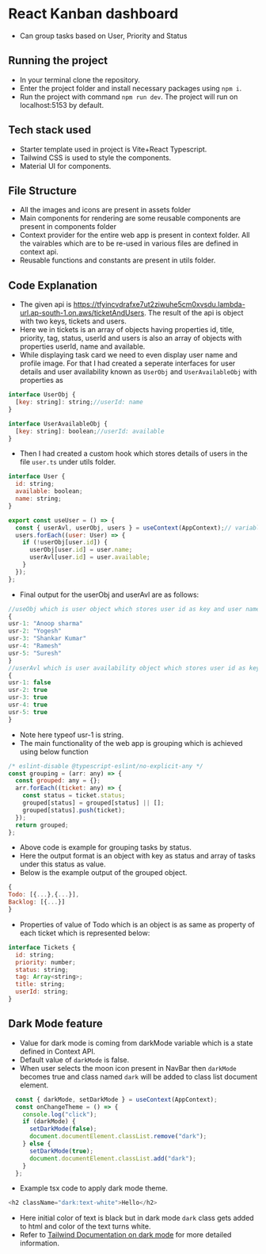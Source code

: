 # React Kanban dashboard

- Can group tasks based on User, Priority and Status

## Running the project
- In your terminal clone the repository.
- Enter the project folder and install necessary packages using `npm i`.
- Run the project with command `npm run dev`. The project will run on localhost:5153 by default.

## Tech stack used
- Starter template used in project is Vite+React Typescript.
- Tailwind CSS is used to style the components.
- Material UI for components.

## File Structure

- All the images and icons are present in assets folder
- Main components for rendering are some reusable components are present in components folder
- Context provider for the entire web app is present in context folder. All the vairables which are to be re-used in various files are defined in context api.
- Reusable functions and constants are present in utils folder.

## Code Explanation

- The given api is https://tfyincvdrafxe7ut2ziwuhe5cm0xvsdu.lambda-url.ap-south-1.on.aws/ticketAndUsers. The result of the api is object with two keys, tickets and users.
- Here we in tickets is an array of objects having properties id, title, priority, tag, status, userId and users is also an array of objects with properties userId, name and available.
-  While displaying task card we need to even display user name and profile image. For that I had created a seperate interfaces for user details and user availability known as `UserObj` and `UserAvailableObj` with properties as 
```js
interface UserObj {
  [key: string]: string;//userId: name
}

interface UserAvailableObj {
  [key: string]: boolean;//userId: available
}
```
- Then I had created a custom hook which stores details of users in the file `user.ts` under utils folder.
```js
interface User {
  id: string;
  available: boolean;
  name: string;
}

export const useUser = () => {
  const { userAvl, userObj, users } = useContext(AppContext);// variables coming from Context Provider
  users.forEach((user: User) => {
    if (!userObj[user.id]) {
      userObj[user.id] = user.name;
      userAvl[user.id] = user.available;
    }
  });
};
```
- Final output for the userObj and userAvl are as follows:
```js
//useObj which is user object which stores user id as key and user name as value
{
usr-1: "Anoop sharma"
usr-2: "Yogesh"
usr-3: "Shankar Kumar"
usr-4: "Ramesh"
usr-5: "Suresh"
}
//userAvl which is user availability object which stores user id as key and available as value
{
usr-1: false
usr-2: true
usr-3: true
usr-4: true
usr-5: true
}
```
- Note here typeof usr-1 is string. 
- The main functionality of the web app is grouping which is achieved using below function
```js
/* eslint-disable @typescript-eslint/no-explicit-any */
const grouping = (arr: any) => {
  const grouped: any = {};
  arr.forEach((ticket: any) => {
    const status = ticket.status;
    grouped[status] = grouped[status] || [];
    grouped[status].push(ticket);
  });
  return grouped;
};
```
- Above code is example for grouping tasks by status.
- Here the output format is an object with key as status and array of tasks under this status as value.
- Below is the example output of the grouped object.
```js
{
Todo: [{...},{...}],
Backlog: [{...}]
}
```
- Properties of value of Todo which is an object is as same as property of each ticket which is represented below:
```js
interface Tickets {
  id: string;
  priority: number;
  status: string;
  tag: Array<string>;
  title: string;
  userId: string;
}
```
## Dark Mode feature
- Value for dark mode is coming from darkMode variable which is a state defined in Context API.
- Default value of `darkMode` is false.
- When user selects the moon icon present in NavBar then `darkMode` becomes true and class named `dark` will be added to class list document element.

```js
  const { darkMode, setDarkMode } = useContext(AppContext);
  const onChangeTheme = () => {
    console.log("click");
    if (darkMode) {
      setDarkMode(false);
      document.documentElement.classList.remove("dark");
    } else {
      setDarkMode(true);
      document.documentElement.classList.add("dark");
    }
  };
```
- Example tsx code to apply dark mode theme.
```ts
<h2 className="dark:text-white">Hello</h2>
```
- Here initial color of text is black but in dark mode `dark` class gets added to html and color of the text turns white.
- Refer to [Tailwind Documentation on dark mode](https://tailwindcss.com/docs/dark-mode) for more detailed information.


